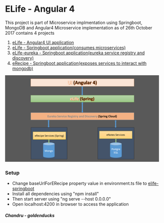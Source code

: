 # ELife - Angular 4

This project is part of Microservice implmentation using Springboot, MongoDB and Angular4
Microservice implementation as of 26th October 2017 contains 4 projects
1. [eLife - Angular4 UI application](https://github.com/ChandruCR/eLife-angular4)
2. [eLife - Springboot application(consumes microservices)](https://github.com/ChandruCR/eLife-springboot)
3. [eLife-eureka - Springboot application(eureka service registry and discovery)](https://github.com/ChandruCR/eLife-eureka)
4. [eRecipe - Springboot application(exposes services to interact with mongodb)](https://github.com/ChandruCR/eRecipe-springboot)

![alt text](https://github.com/ChandruCR/e-life/blob/master/elife.png)

### Setup 

* Change baseUrlForERecipe property value in environment.ts file to [elife-springboot](https://github.com/ChandruCR/elife)
* Install all dependencies using "npm install"
* Then start server using "ng serve --host 0.0.0.0"
* Open localhost:4200 in browser to access the application

##### Chandru - goldenducks





